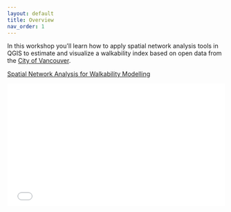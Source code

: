 ```yaml
---
layout: default
title: Overview
nav_order: 1
---
```


In this workshop you'll learn how to apply spatial network analysis tools in QGIS to estimate and visualize a walkability index based on open data from the [City of Vancouver](https://opendata.vancouver.ca/pages/home/).

<a href="slides.html" target="blank" >Spatial Network Analysis for Walkability Modelling</a>

<div style="overflow: hidden;
  padding-top: 56.25%;
  position: relative">
  <iframe src="slides.html" title="demo embedded slide deck" scrolling="no" frameborder="0"
    style="border: 0;
   height: 100%;
   left: 0;
   position: absolute;
   top: 0;
   width: 100%;">
   <p>Your browser does not support iframes.</p>
 </iframe>
</div>
